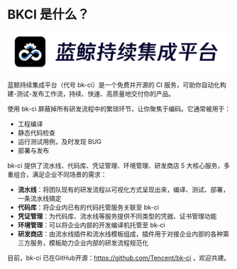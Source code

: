 # BKCI 是什么？

![](../.gitbook/assets/image%20%2811%29.png)

蓝鲸持续集成平台（代号 bk-ci）是一个免费并开源的 CI 服务，可助你自动化构建-测试-发布工作流，持续、快速、高质量地交付你的产品。

使用 bk-ci 屏蔽掉所有研发流程中的繁琐环节，让你聚焦于编码。它通常被用于：

* 工程编译
* 静态代码检查
* 运行测试用例，及时发现 BUG
* 部署与发布

bk-ci 提供了流水线、代码库、凭证管理、环境管理、研发商店 5 大核心服务，多重组合，满足企业不同场景的需求：

* **流水线**：将团队现有的研发流程以可视化方式呈现出来，编译、测试、部署，一条流水线搞定
* **代码库**：将企业内已有的代码托管服务关联至 bk-ci
* **凭证管理**：为代码库、流水线等服务提供不同类型的凭据、证书管理功能
* **环境管理**：可以将企业内部的开发编译机托管至 bk-ci
* **研发商店**：由流水线插件和流水线模板组成，插件用于对接企业内部的各种第三方服务，模板助力企业内部的研发流程规范化

目前，bk-ci 已在GitHub开源：https://github.com/Tencent/bk-ci ，欢迎共建。

